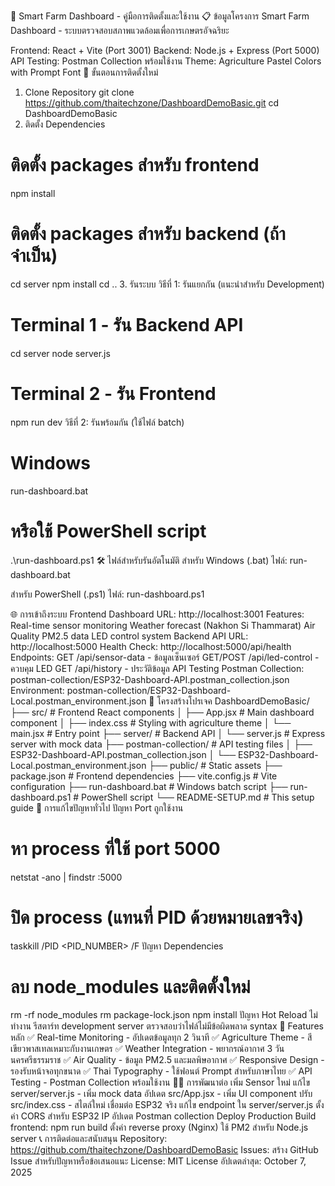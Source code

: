 🌱 Smart Farm Dashboard - คู่มือการติดตั้งและใช้งาน
📋 ข้อมูลโครงการ
Smart Farm Dashboard - ระบบตรวจสอบสภาพแวดล้อมเพื่อการเกษตรอัจฉริยะ

Frontend: React + Vite (Port 3001)
Backend: Node.js + Express (Port 5000)
API Testing: Postman Collection พร้อมใช้งาน
Theme: Agriculture Pastel Colors with Prompt Font
🚀 ขั้นตอนการติดตั้งใหม่
1. Clone Repository
git clone https://github.com/thaitechzone/DashboardDemoBasic.git
cd DashboardDemoBasic
2. ติดตั้ง Dependencies
# ติดตั้ง packages สำหรับ frontend
npm install

# ติดตั้ง packages สำหรับ backend (ถ้าจำเป็น)
cd server
npm install
cd ..
3. รันระบบ
วิธีที่ 1: รันแยกกัน (แนะนำสำหรับ Development)
# Terminal 1 - รัน Backend API
cd server
node server.js

# Terminal 2 - รัน Frontend  
npm run dev
วิธีที่ 2: รันพร้อมกัน (ใช้ไฟล์ batch)
# Windows
run-dashboard.bat

# หรือใช้ PowerShell script
.\run-dashboard.ps1
🛠️ ไฟล์สำหรับรันอัตโนมัติ
สำหรับ Windows (.bat)
ไฟล์: run-dashboard.bat

สำหรับ PowerShell (.ps1)
ไฟล์: run-dashboard.ps1

🌐 การเข้าถึงระบบ
Frontend Dashboard
URL: http://localhost:3001
Features:
Real-time sensor monitoring
Weather forecast (Nakhon Si Thammarat)
Air Quality PM2.5 data
LED control system
Backend API
URL: http://localhost:5000
Health Check: http://localhost:5000/api/health
Endpoints:
GET /api/sensor-data - ข้อมูลเซ็นเซอร์
GET/POST /api/led-control - ควบคุม LED
GET /api/history - ประวัติข้อมูล
API Testing
Postman Collection: postman-collection/ESP32-Dashboard-API.postman_collection.json
Environment: postman-collection/ESP32-Dashboard-Local.postman_environment.json
📁 โครงสร้างโปรเจค
DashboardDemoBasic/
├── src/                    # Frontend React components
│   ├── App.jsx            # Main dashboard component
│   ├── index.css          # Styling with agriculture theme
│   └── main.jsx           # Entry point
├── server/                # Backend API
│   └── server.js          # Express server with mock data
├── postman-collection/    # API testing files
│   ├── ESP32-Dashboard-API.postman_collection.json
│   └── ESP32-Dashboard-Local.postman_environment.json
├── public/                # Static assets
├── package.json           # Frontend dependencies
├── vite.config.js         # Vite configuration
├── run-dashboard.bat      # Windows batch script
├── run-dashboard.ps1      # PowerShell script
└── README-SETUP.md        # This setup guide
🔧 การแก้ไขปัญหาทั่วไป
ปัญหา Port ถูกใช้งาน
# หา process ที่ใช้ port 5000
netstat -ano | findstr :5000

# ปิด process (แทนที่ PID ด้วยหมายเลขจริง)
taskkill /PID <PID_NUMBER> /F
ปัญหา Dependencies
# ลบ node_modules และติดตั้งใหม่
rm -rf node_modules
rm package-lock.json
npm install
ปัญหา Hot Reload ไม่ทำงาน
รีสตาร์ท development server
ตรวจสอบว่าไฟล์ไม่มีข้อผิดพลาด syntax
🎨 Features หลัก
✅ Real-time Monitoring - อัปเดตข้อมูลทุก 2 วินาที
✅ Agriculture Theme - สีเขียวพาสเทลเหมาะกับงานเกษตร
✅ Weather Integration - พยากรณ์อากาศ 3 วัน นครศรีธรรมราช
✅ Air Quality - ข้อมูล PM2.5 และมลพิษอากาศ
✅ Responsive Design - รองรับหน้าจอทุกขนาด
✅ Thai Typography - ใช้ฟอนต์ Prompt สำหรับภาษาไทย
✅ API Testing - Postman Collection พร้อมใช้งาน
👨‍💻 การพัฒนาต่อ
เพิ่ม Sensor ใหม่
แก้ไข server/server.js - เพิ่ม mock data
อัปเดต src/App.jsx - เพิ่ม UI component
ปรับ src/index.css - สไตล์ใหม่
เชื่อมต่อ ESP32 จริง
แก้ไข endpoint ใน server/server.js
ตั้งค่า CORS สำหรับ ESP32 IP
อัปเดต Postman collection
Deploy Production
Build frontend: npm run build
ตั้งค่า reverse proxy (Nginx)
ใช้ PM2 สำหรับ Node.js server
📞 การติดต่อและสนับสนุน
Repository: https://github.com/thaitechzone/DashboardDemoBasic
Issues: สร้าง GitHub Issue สำหรับปัญหาหรือข้อเสนอแนะ
License: MIT License
อัปเดตล่าสุด: October 7, 2025
